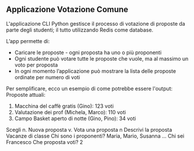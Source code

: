 ## Applicazione Votazione Comune
L'applicazione CLI Python gestisce il processo di votazione di proposte da parte degli studenti; il tutto utilizzando Redis come database. 

L’app permette di:
- Caricare le proposte - ogni proposta ha uno o più proponenti
- Ogni studente può votare tutte le proposte che vuole, ma al massimo un voto per proposta
- In ogni momento l’applicazione può mostrare la lista delle proposte ordinate per numero di voti

Per semplificare, ecco un esempio di come potrebbe essere l'output:
Proposte attuali:
1. Macchina del caffè gratis (Gino): 123 voti
2. Valutazione dei prof (Michela, Marco): 110 voti
3. Campo Basket aperto di notte (Gino, Pino): 34 voti

Scegli
n. Nuova proposta
v. Vota una proposta
n
Descrivi la proposta
Vacanze di classe
Chi sono i proponenti?
Maria, Mario, Susanna
...
Chi sei
Francesco
Che proposta voti? 
2
